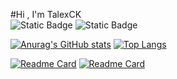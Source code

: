 #Hi ,  I'm TalexCK  
![Static Badge](https://img.shields.io/badge/Website-talexck.space-blue?labelColor=Black&link=https%3A%2F%2Ftalexck.space)      ![Static Badge](https://img.shields.io/badge/Blog-me.talexck.space-orange?labelColor=Black&link=https%3A%2F%2Fme.talexck.space)


[![Anurag's GitHub stats](https://github-readme-stats.vercel.app/api?username=TalexCK&theme=buefy)](https://me.talexck.space)
[![Top Langs](https://github-readme-stats.vercel.app/api/top-langs/?username=TalexCK&layout=compact&theme=buefy)](https://talexck.space)

[![Readme Card](https://github-readme-stats.vercel.app/api/pin/?username=TalexCK&repo=ChineseChess&theme=buefy)](https://github.com/TalexCK/ChineseChess)
[![Readme Card](https://github-readme-stats.vercel.app/api/pin/?username=TalexCK&repo=TalexCKsToolBox&theme=buefy)](https://github.com/TalexCK/TalexCKsToolBox)
